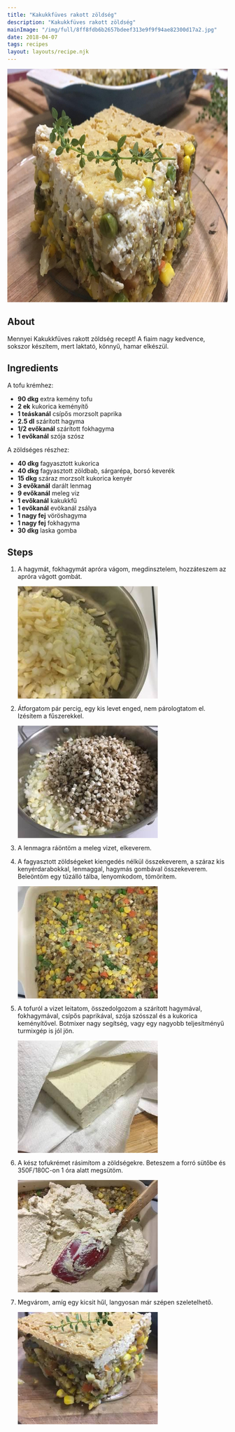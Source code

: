 ```yaml
---
title: "Kakukkfüves rakott zöldség"
description: "Kakukkfüves rakott zöldség"
mainImage: "/img/full/8ff8fdb6b2657bdeef313e9f9f94ae82300d17a2.jpg"
date: 2018-04-07
tags: recipes
layout: layouts/recipe.njk
---
```

                        
<p align="center"><a href="https://cookpad.com/hu/receptek/4714215-kakukkfuves-rakott-zoldseg" rel="Recipe source page"><img width="751" height="532" src="/img/full/8ff8fdb6b2657bdeef313e9f9f94ae82300d17a2.jpg"/></a></p>

## About
Mennyei Kakukkfüves rakott zöldség recept! A fiaim nagy kedvence,  sokszor készítem, mert laktató, könnyű, hamar elkészül.

>  

## Ingredients

A tofu krémhez:
* **90 dkg** extra kemény tofu
* **2 ek** kukorica keményítő
* **1 teáskanál** csípős morzsolt paprika
* **2.5 dl** szárított hagyma
* **1/2 evőkanál** szárított fokhagyma
* **1 evőkanál** szója szósz

A zöldséges részhez:
* **40 dkg** fagyasztott kukorica
* **40 dkg** fagyasztott zöldbab, sárgarépa, borsó keverék
* **15 dkg** száraz morzsolt kukorica kenyér
* **3 evőkanál** darált lenmag
* **9 evőkanál** meleg viz
* **1 evőkanál** kakukkfű
* **1 evőkanál** evökanál zsálya
* **1 nagy fej** vöröshagyma
* **1 nagy fej** fokhagyma
* **30 dkg** laska gomba

## Steps

1. A hagymát, fokhagymát apróra vágom, megdinsztelem, hozzáteszem az apróra vágott gombát.
 
    <p><img width="320" height="256" align="left" src="/img/full/a27a61392606272f86a4dd121cb736d735dbe6b7.jpg"/></p><div style="clear: both"/>

2. Átforgatom pár percig, egy kis levet enged, nem párologtatom el. Izésítem a fűszerekkel.
 
    <p><img width="320" height="256" align="left" src="/img/full/ee630382daa9843854075a657d04adb01d855555.jpg"/></p><div style="clear: both"/>

3. A lenmagra ráöntöm a meleg vizet, elkeverem.
 
    <div style="clear: both"/>

4. A fagyasztott zöldségeket kiengedés nélkül összekeverem, a száraz kis kenyérdarabokkal, lenmaggal, hagymás gombával összekeverem. Beleöntöm egy tűzálló tálba, lenyomkodom, tömörítem.
 
    <p><img width="320" height="256" align="left" src="/img/full/c43190ca04dafc749937380cae07af7ed64e2ee5.jpg"/></p><div style="clear: both"/>

5. A tofuról a vizet leitatom, összedolgozom a szárított hagymával, fokhagymával, csípős paprikával, szója szósszal és a kukorica keményítővel. Botmixer nagy segítség, vagy egy nagyobb teljesítményű turmixgép is jól jön.
 
    <p><img width="320" height="256" align="left" src="/img/full/e1879edbc2edf72eb55ca547b751b8edd103c749.jpg"/></p><div style="clear: both"/>

6. A kész tofukrémet rásimítom a zöldségekre. Beteszem a forró sütőbe és 350F/180C-on 1 óra alatt megsütöm.
 
    <p><img width="320" height="256" align="left" src="/img/full/4fbec2bf20abec72e5835eb8d12bb0bf273471cc.jpg"/></p><div style="clear: both"/>

7. Megvárom, amíg egy kicsit hűl, langyosan már szépen szeletelhető.
 
    <p><img width="320" height="256" align="left" src="/img/full/ebfe57ceb130b4acb2f749de462910d1625db07e.jpg"/></p><div style="clear: both"/>


